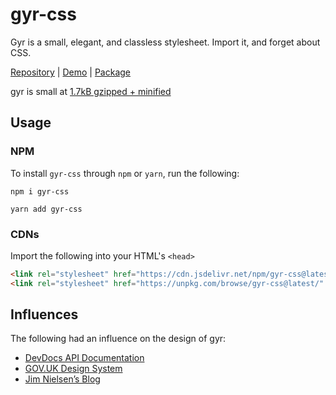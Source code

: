 # gyr-css

Gyr is a small, elegant, and classless stylesheet. Import it, and forget about CSS.

[Repository](https://github.com/hvlck/gyr-css) | [Demo](https://hvlck.github.io/gyr-css) | [Package](https://www.npmjs.com/package/gyr-css)

gyr is small at [1.7kB gzipped + minified](https://bundlephobia.com/result?p=gyr-css@1.7.0)

## Usage

### NPM

To install `gyr-css` through `npm` or `yarn`, run the following:

```npm i gyr-css```

```yarn add gyr-css```

### CDNs

Import the following into your HTML's `<head>`

```html
<link rel="stylesheet" href="https://cdn.jsdelivr.net/npm/gyr-css@latest/dist/index.css" type="text/css" />
<link rel="stylesheet" href="https://unpkg.com/browse/gyr-css@latest/" type="text/css" />
```

## Influences

The following had an influence on the design of gyr:

+ [DevDocs API Documentation](https://devdocs.io/)
+ [GOV.UK Design System](https://design-system.service.gov.uk/get-started/)
+ [Jim Nielsen’s Blog](https://blog.jim-nielsen.com/)
